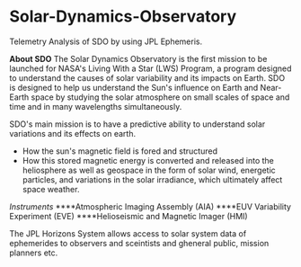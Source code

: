 # Solar-Dynamics-Observatory
Telemetry Analysis of SDO by using JPL Ephemeris. 

**About SDO**
The Solar Dynamics Observatory is the first mission to be launched for NASA's Living With a Star (LWS) Program, a program designed to understand the causes of solar variability and its impacts on Earth. SDO is designed to help us understand the Sun's influence on Earth and Near-Earth space by studying the solar atmosphere on small scales of space and time and in many wavelengths simultaneously.

SDO's main mission is to have a predictive ability to understand solar variations and its effects on earth. 
- How the sun's magnetic field is fored and structured
- How this stored magnetic energy is converted and released into the heliosphere as well as geospace in the form of solar wind, energetic particles, and variations in the solar irradiance, which ultimately affect space weather.

*Instruments*
****Atmospheric Imaging Assembly (AIA)
****EUV Variability Experiment (EVE)
****Helioseismic and Magnetic Imager (HMI)

The JPL Horizons System allows access to solar system data of ephemerides to observers and sceintists and gheneral public, mission  planners etc. 
